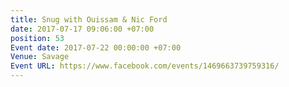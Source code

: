 ```yaml
---
title: Snug with Ouissam & Nic Ford
date: 2017-07-17 09:06:00 +07:00
position: 53
Event date: 2017-07-22 00:00:00 +07:00
Venue: Savage
Event URL: https://www.facebook.com/events/1469663739759316/
---
```


